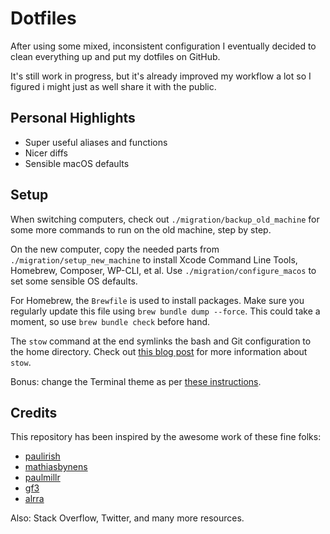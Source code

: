 # Dotfiles

After using some mixed, inconsistent configuration I eventually decided to clean everything up and put my dotfiles on GitHub.

It's still work in progress, but it's already improved my workflow a lot so I figured i might just as well share it with the public.

## Personal Highlights

* Super useful aliases and functions
* Nicer diffs
* Sensible macOS defaults

## Setup

When switching computers, check out `./migration/backup_old_machine` for some more commands to run on the old machine, step by step.

On the new computer, copy the needed parts from `./migration/setup_new_machine` to install Xcode Command Line Tools, Homebrew, Composer, WP-CLI, et al. Use `./migration/configure_macos` to set some sensible OS defaults.

For Homebrew, the `Brewfile` is used to install packages. Make sure you regularly update this file using `brew bundle dump --force`. This could take a moment, so use `brew bundle check` before hand.

The `stow` command at the end symlinks the bash and Git configuration to the home directory. Check out [this blog post](brandon.invergo.net/news/2012-05-26-using-gnu-stow-to-manage-your-dotfiles.html) for more information about `stow`.

Bonus: change the Terminal theme as per [these instructions](https://github.com/paulmillr/dotfiles#additional-steps).

## Credits

This repository has been inspired by the awesome work of these fine folks:

* [paulirish](https://github.com/paulirish/dotfiles)
* [mathiasbynens](https://github.com/mathiasbynens/dotfiles/)
* [paulmillr](https://github.com/paulmillr/dotfiles)
* [gf3](https://github.com/gf3/dotfiles)
* [alrra](https://github.com/alrra/dotfiles)

Also: Stack Overflow, Twitter, and many more resources.